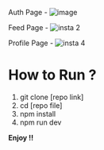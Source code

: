 Auth Page - 
![image](https://github.com/RakeshRoy-977/Instagram-Full-UI/assets/141344606/87d4f415-2caa-4920-9a9c-670cbd256f29)

Feed Page - 
![insta 2](https://github.com/RakeshRoy-977/Instagram-Full-UI/assets/141344606/f2598eff-2fab-4aab-abdb-23fddb8f85dd)

Profile Page - 
![insta 4](https://github.com/RakeshRoy-977/Instagram-Full-UI/assets/141344606/0c305ca0-9749-44f7-8718-53bd4f4ad916)

# How to Run ?
1. git clone [repo link]
2. cd [repo file]
3. npm install
4. npm run dev

**Enjoy !!**
